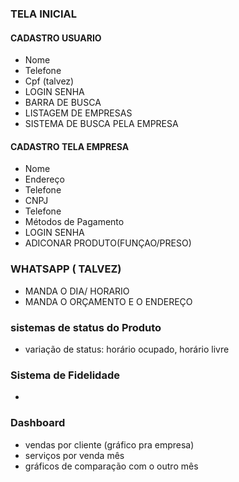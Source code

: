 ### TELA INICIAL

#### CADASTRO USUARIO

- Nome
- Telefone
- Cpf (talvez)
- LOGIN SENHA
- BARRA DE BUSCA
- LISTAGEM DE EMPRESAS
- SISTEMA DE BUSCA PELA EMPRESA

#### CADASTRO TELA EMPRESA

- Nome
- Endereço
- Telefone
- CNPJ
- Telefone
- Métodos de Pagamento
- LOGIN SENHA
- ADICONAR PRODUTO(FUNÇAO/PRESO)

### WHATSAPP ( TALVEZ)

- MANDA O DIA/ HORARIO
- MANDA O ORÇAMENTO E O ENDEREÇO

### sistemas de status do Produto

- variação de status: horário ocupado, horário livre

### Sistema de Fidelidade

-

### Dashboard

- vendas por cliente (gráfico pra empresa)
- serviços por venda mês
- gráficos de comparação com o outro mês
